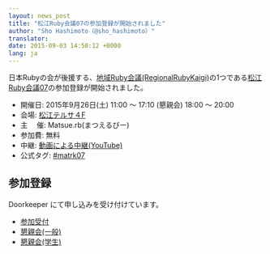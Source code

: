 ```yaml
---
layout: news_post
title: "松江Ruby会議07の参加登録が開始されました"
author: "Sho Hashimoto（@sho_hashimoto）"
translator:
date: 2015-09-03 14:50:12 +0000
lang: ja
---
```


日本Rubyの会が後援する、[地域Ruby会議(RegionalRubyKaigi)][1]の1つである[松江Ruby会議07](http://matsue.rubyist.net/matrk07/)の参加登録が開始されました。

* 開催日: 2015年9月26日(土) 11:00 〜 17:10 (懇親会) 18:00 〜 20:00
* 会場: [松江テルサ４F](https://www.google.com/maps/search/松江テルサ/@35.463976,133.062015,14z?hl=ja)
* 主　 催: Matsue.rb(まつえるびー)
* 参加費: 無料
* 中継: [動画による中継(YouTube)](https://www.youtube.com/watch?v=JhNlQra5VKg)
* 公式タグ: [#matrk07](https://twitter.com/search?q=matrk07&src=typd&f=realtime)

## 参加登録

Doorkeeper にて申し込みを受け付けています。

* [参加受付](https://matsue-rb.doorkeeper.jp/events/27629)
* [懇親会(一般)](http://matsue-rb.doorkeeper.jp/events/27632)
* [懇親会(学生)](http://matsue-rb.doorkeeper.jp/events/27631)

[1]: http://regional.rubykaigi.org/
